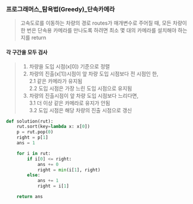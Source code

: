 ### 프로그래머스_탐욕법(Greedy)_단속카메라
> 고속도로를 이동하는 차량의 경로 routes가 매개변수로 주어질 때, 모든 차량이 한 번은 단속용 카메라를 만나도록 하려면 최소 몇 대의 카메라를 설치해야 하는지를 return
#### 각 구간을 모두 검사
> 1. 차량을 도입 시점(x[0]) 기준으로 정렬
> 2. 차량의 진출(x[1])시점이 앞 차량 도입 시점보다 전 시점인 한,<br>
>   2.1 같은 카메라가 유지됨<br>
>   2.2 도입 시점은 가장 느린 도입 시점으로 유지됨<br>
> 3. 차량의 진출시점이 앞 차량 도입 시점보다 느리다면,<br>
>   3.1 더 이상 같은 카메라로 유지가 안됨<br>
>   3.2 도입 시점은 해당 차량의 진출 시점으로 갱신

  
```python
def solution(rut):
    rut.sort(key=lambda x: x[0])
    p = rut.pop(0)
    right = p[1]
    ans = 1

    for i in rut:
        if i[0] <= right:
            ans += 0
            right = min(i[1], right)
        else:
            ans += 1
            right = i[1]

    return ans
```


